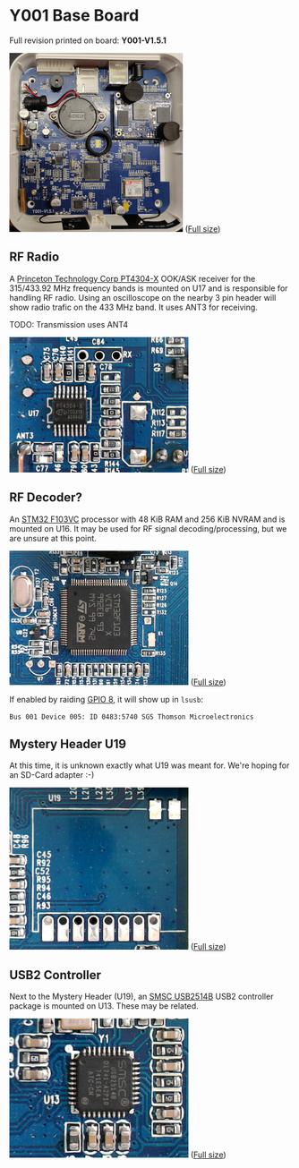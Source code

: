 # Y001 Base Board 

Full revision printed on board: **Y001-V1.5.1**

![Y001](../Assets/Images/y001-inside-scaled.jpg)
([Full size](../Assets/Images/y001-inside.jpg))


## RF Radio

A [Princeton Technology Corp PT4304-X](http://www.princeton.com.tw/Portals/0/PT4304-s.pdf) OOK/ASK receiver for the 315/433.92 MHz frequency bands is mounted on U17 and is responsible for handling RF radio. Using an oscilloscope on the nearby 3 pin header will show radio trafic on the 433 MHz band. It uses ANT3 for receiving.

TODO: Transmission uses ANT4

![PT4304-X](../Assets/Images/y001-u17-pt4304-scaled.jpg)
([Full size](../Assets/Images/y001-u17-pt4304.jpg))


## RF Decoder?

An [STM32 F103VC](https://www.st.com/en/microcontrollers-microprocessors/stm32f103.html) processor with 48 KiB RAM and 256 KiB NVRAM and is mounted on U16. It may be used for RF signal decoding/processing, but we are unsure at this point.

![STM32](../Assets/Images/y001-u16-stm32-scaled.jpg)
([Full size](../Assets/Images/y001-u16-stm32.jpg))

If enabled by raiding [GPIO 8](BaseBoard.md#gpios), it will show up in `lsusb`:

```
Bus 001 Device 005: ID 0483:5740 SGS Thomson Microelectronics 
```


## Mystery Header U19

At this time, it is unknown exactly what U19 was meant for. We're hoping for an SD-Card adapter :-)

![U19](../Assets/Images/y001-u19-scaled.jpg)
([Full size](../Assets/Images/y001-u19.jpg))


## USB2 Controller

Next to the Mystery Header (U19), an [SMSC USB2514B](https://pdf1.alldatasheet.com/datasheet-pdf/view/312091/SMSC/USB2514B.html) USB2 controller package is mounted on U13. These may be related.

![U19](../Assets/Images/y001-u13-usb2514b-scaled.jpg)
([Full size](../Assets/Images/y001-u13-usb2514b.jpg))

